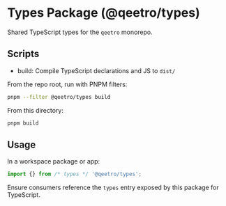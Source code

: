 # Types Package (@qeetro/types)

Shared TypeScript types for the `qeetro` monorepo.

## Scripts

- build: Compile TypeScript declarations and JS to `dist/`

From the repo root, run with PNPM filters:

```bash
pnpm --filter @qeetro/types build
```

From this directory:

```bash
pnpm build
```

## Usage

In a workspace package or app:

```ts
import {} from /* types */ '@qeetro/types';
```

Ensure consumers reference the `types` entry exposed by this package for TypeScript.
